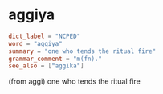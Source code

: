 # aggiya

``` toml
dict_label = "NCPED"
word = "aggiya"
summary = "one who tends the ritual fire"
grammar_comment = "m(fn)."
see_also = ["aggika"]
```

(from aggi) one who tends the ritual fire

